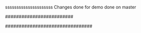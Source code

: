
sssssssssssssssssssss
Changes done for demo
done on master

#########################

################################
